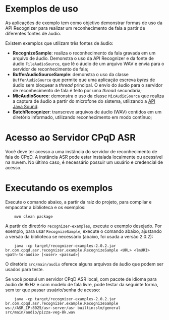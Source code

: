 # Exemplos de uso

As aplicações de exemplo tem como objetivo demonstrar formas de uso da API Recognizer para realizar um reconhecimento de fala a partir de diferentes fontes de áudio.

Existem exemplos que utilizam três fontes de áudio:

+ **RecognizeSample**: realiza o reconhecimento da fala gravada em um arquivo de áudio. Demonstra o uso da API Recognizer e da fonte de áudio `FileAudioSource`, que lê o áudio de um arquivo WAV e envia para o servidor de reconhecimento de fala;
+ **BufferAudioSourceSample**: demonstra o uso da classe `BufferAudioSource` que permite que uma aplicação escreva *bytes* de áudio sem bloquear a *thread* principal. O envio do áudio para o servidor de reconhecimento de fala é feito por uma *thread* secundária;
+ **MicAudioSource**: demonstra o uso da classe `MicAudioSource` que realiza a captura de áudio a partir do microfone do sistema, utilizando a [API Java Sound](https://docs.oracle.com/javase/8/docs/api/javax/sound/sampled/package-summary.html).
+ **BatchRecognizer**: transcreve arquivos de áudio (WAV) contidos em um diretório informado, utilizando reconhecimento em modo contínuo;

# Acesso ao Servidor CPqD ASR

Você deve ter acesso a uma instância do servidor de reconhecimento de fala do CPqD. A instância ASR pode estar instalada localmente ou acessível na nuvem. No último caso, é necessário possuir um usuário e credencial de acesso.

# Executando os exemplos

Execute o comando abaixo, a partir da raiz do projeto, para compilar e empacotar a biblioteca e os exemplos:

        mvn clean package

A partir do diretório `recognizer-examples`, execute o exemplo desejado. Por exemplo, para usar `RecognizeSample`, execute o comando abaixo, ajustando a versão da biblioteca se necessário (abaixo, foi usada a versão 2.0.2):

        java -cp target/recognizer-examples-2.0.2.jar br.com.cpqd.asr.recognizer.example.RecognizeSample <URL> <lmURI> <path-to-audio> [<user> <passwd>]

O diretório `src/main/audio` oferece alguns arquivos de áudio que podem ser usados para teste.

Se você possui um servidor CPqD ASR local, com pacote de idioma para áudio de 8kHz e com modelo de fala livre, pode testar da seguinte forma, sem ter que passar usuário/senha de acesso:

        java -cp target/recognizer-examples-2.0.2.jar br.com.cpqd.asr.recognizer.example.RecognizeSample ws://ASR_IP:8025/asr-server/asr builtin:slm/general src/main/audio/pizza-veg-8k.wav
